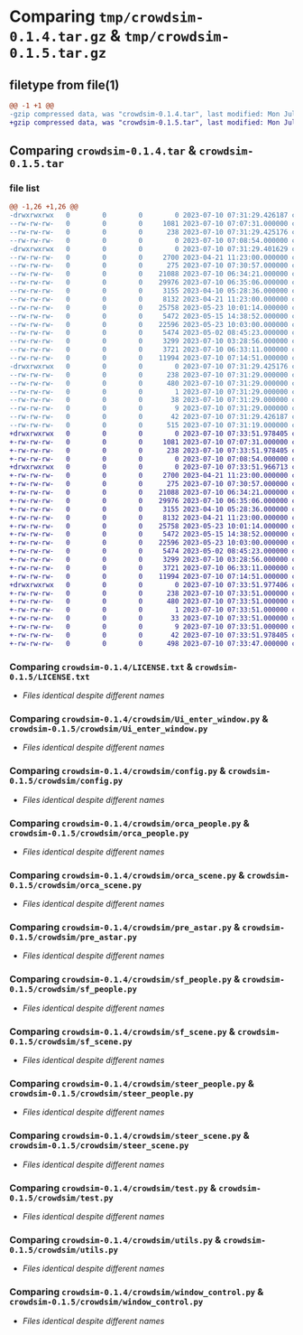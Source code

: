# Comparing `tmp/crowdsim-0.1.4.tar.gz` & `tmp/crowdsim-0.1.5.tar.gz`

## filetype from file(1)

```diff
@@ -1 +1 @@
-gzip compressed data, was "crowdsim-0.1.4.tar", last modified: Mon Jul 10 07:31:29 2023, max compression
+gzip compressed data, was "crowdsim-0.1.5.tar", last modified: Mon Jul 10 07:33:51 2023, max compression
```

## Comparing `crowdsim-0.1.4.tar` & `crowdsim-0.1.5.tar`

### file list

```diff
@@ -1,26 +1,26 @@
-drwxrwxrwx   0        0        0        0 2023-07-10 07:31:29.426187 crowdsim-0.1.4/
--rw-rw-rw-   0        0        0     1081 2023-07-10 07:07:31.000000 crowdsim-0.1.4/LICENSE.txt
--rw-rw-rw-   0        0        0      238 2023-07-10 07:31:29.425176 crowdsim-0.1.4/PKG-INFO
--rw-rw-rw-   0        0        0        0 2023-07-10 07:08:54.000000 crowdsim-0.1.4/README.md
-drwxrwxrwx   0        0        0        0 2023-07-10 07:31:29.401629 crowdsim-0.1.4/crowdsim/
--rw-rw-rw-   0        0        0     2700 2023-04-21 11:23:00.000000 crowdsim-0.1.4/crowdsim/Ui_enter_window.py
--rw-rw-rw-   0        0        0      275 2023-07-10 07:30:57.000000 crowdsim-0.1.4/crowdsim/__init__.py
--rw-rw-rw-   0        0        0    21088 2023-07-10 06:34:21.000000 crowdsim-0.1.4/crowdsim/config.py
--rw-rw-rw-   0        0        0    29976 2023-07-10 06:35:06.000000 crowdsim-0.1.4/crowdsim/orca_people.py
--rw-rw-rw-   0        0        0     3155 2023-04-10 05:28:36.000000 crowdsim-0.1.4/crowdsim/orca_scene.py
--rw-rw-rw-   0        0        0     8132 2023-04-21 11:23:00.000000 crowdsim-0.1.4/crowdsim/pre_astar.py
--rw-rw-rw-   0        0        0    25758 2023-05-23 10:01:14.000000 crowdsim-0.1.4/crowdsim/sf_people.py
--rw-rw-rw-   0        0        0     5472 2023-05-15 14:38:52.000000 crowdsim-0.1.4/crowdsim/sf_scene.py
--rw-rw-rw-   0        0        0    22596 2023-05-23 10:03:00.000000 crowdsim-0.1.4/crowdsim/steer_people.py
--rw-rw-rw-   0        0        0     5474 2023-05-02 08:45:23.000000 crowdsim-0.1.4/crowdsim/steer_scene.py
--rw-rw-rw-   0        0        0     3299 2023-07-10 03:28:56.000000 crowdsim-0.1.4/crowdsim/test.py
--rw-rw-rw-   0        0        0     3721 2023-07-10 06:33:11.000000 crowdsim-0.1.4/crowdsim/utils.py
--rw-rw-rw-   0        0        0    11994 2023-07-10 07:14:51.000000 crowdsim-0.1.4/crowdsim/window_control.py
-drwxrwxrwx   0        0        0        0 2023-07-10 07:31:29.425176 crowdsim-0.1.4/crowdsim.egg-info/
--rw-rw-rw-   0        0        0      238 2023-07-10 07:31:29.000000 crowdsim-0.1.4/crowdsim.egg-info/PKG-INFO
--rw-rw-rw-   0        0        0      480 2023-07-10 07:31:29.000000 crowdsim-0.1.4/crowdsim.egg-info/SOURCES.txt
--rw-rw-rw-   0        0        0        1 2023-07-10 07:31:29.000000 crowdsim-0.1.4/crowdsim.egg-info/dependency_links.txt
--rw-rw-rw-   0        0        0       38 2023-07-10 07:31:29.000000 crowdsim-0.1.4/crowdsim.egg-info/requires.txt
--rw-rw-rw-   0        0        0        9 2023-07-10 07:31:29.000000 crowdsim-0.1.4/crowdsim.egg-info/top_level.txt
--rw-rw-rw-   0        0        0       42 2023-07-10 07:31:29.426187 crowdsim-0.1.4/setup.cfg
--rw-rw-rw-   0        0        0      515 2023-07-10 07:31:19.000000 crowdsim-0.1.4/setup.py
+drwxrwxrwx   0        0        0        0 2023-07-10 07:33:51.978405 crowdsim-0.1.5/
+-rw-rw-rw-   0        0        0     1081 2023-07-10 07:07:31.000000 crowdsim-0.1.5/LICENSE.txt
+-rw-rw-rw-   0        0        0      238 2023-07-10 07:33:51.978405 crowdsim-0.1.5/PKG-INFO
+-rw-rw-rw-   0        0        0        0 2023-07-10 07:08:54.000000 crowdsim-0.1.5/README.md
+drwxrwxrwx   0        0        0        0 2023-07-10 07:33:51.966713 crowdsim-0.1.5/crowdsim/
+-rw-rw-rw-   0        0        0     2700 2023-04-21 11:23:00.000000 crowdsim-0.1.5/crowdsim/Ui_enter_window.py
+-rw-rw-rw-   0        0        0      275 2023-07-10 07:30:57.000000 crowdsim-0.1.5/crowdsim/__init__.py
+-rw-rw-rw-   0        0        0    21088 2023-07-10 06:34:21.000000 crowdsim-0.1.5/crowdsim/config.py
+-rw-rw-rw-   0        0        0    29976 2023-07-10 06:35:06.000000 crowdsim-0.1.5/crowdsim/orca_people.py
+-rw-rw-rw-   0        0        0     3155 2023-04-10 05:28:36.000000 crowdsim-0.1.5/crowdsim/orca_scene.py
+-rw-rw-rw-   0        0        0     8132 2023-04-21 11:23:00.000000 crowdsim-0.1.5/crowdsim/pre_astar.py
+-rw-rw-rw-   0        0        0    25758 2023-05-23 10:01:14.000000 crowdsim-0.1.5/crowdsim/sf_people.py
+-rw-rw-rw-   0        0        0     5472 2023-05-15 14:38:52.000000 crowdsim-0.1.5/crowdsim/sf_scene.py
+-rw-rw-rw-   0        0        0    22596 2023-05-23 10:03:00.000000 crowdsim-0.1.5/crowdsim/steer_people.py
+-rw-rw-rw-   0        0        0     5474 2023-05-02 08:45:23.000000 crowdsim-0.1.5/crowdsim/steer_scene.py
+-rw-rw-rw-   0        0        0     3299 2023-07-10 03:28:56.000000 crowdsim-0.1.5/crowdsim/test.py
+-rw-rw-rw-   0        0        0     3721 2023-07-10 06:33:11.000000 crowdsim-0.1.5/crowdsim/utils.py
+-rw-rw-rw-   0        0        0    11994 2023-07-10 07:14:51.000000 crowdsim-0.1.5/crowdsim/window_control.py
+drwxrwxrwx   0        0        0        0 2023-07-10 07:33:51.977406 crowdsim-0.1.5/crowdsim.egg-info/
+-rw-rw-rw-   0        0        0      238 2023-07-10 07:33:51.000000 crowdsim-0.1.5/crowdsim.egg-info/PKG-INFO
+-rw-rw-rw-   0        0        0      480 2023-07-10 07:33:51.000000 crowdsim-0.1.5/crowdsim.egg-info/SOURCES.txt
+-rw-rw-rw-   0        0        0        1 2023-07-10 07:33:51.000000 crowdsim-0.1.5/crowdsim.egg-info/dependency_links.txt
+-rw-rw-rw-   0        0        0       33 2023-07-10 07:33:51.000000 crowdsim-0.1.5/crowdsim.egg-info/requires.txt
+-rw-rw-rw-   0        0        0        9 2023-07-10 07:33:51.000000 crowdsim-0.1.5/crowdsim.egg-info/top_level.txt
+-rw-rw-rw-   0        0        0       42 2023-07-10 07:33:51.978405 crowdsim-0.1.5/setup.cfg
+-rw-rw-rw-   0        0        0      498 2023-07-10 07:33:47.000000 crowdsim-0.1.5/setup.py
```

### Comparing `crowdsim-0.1.4/LICENSE.txt` & `crowdsim-0.1.5/LICENSE.txt`

 * *Files identical despite different names*

### Comparing `crowdsim-0.1.4/crowdsim/Ui_enter_window.py` & `crowdsim-0.1.5/crowdsim/Ui_enter_window.py`

 * *Files identical despite different names*

### Comparing `crowdsim-0.1.4/crowdsim/config.py` & `crowdsim-0.1.5/crowdsim/config.py`

 * *Files identical despite different names*

### Comparing `crowdsim-0.1.4/crowdsim/orca_people.py` & `crowdsim-0.1.5/crowdsim/orca_people.py`

 * *Files identical despite different names*

### Comparing `crowdsim-0.1.4/crowdsim/orca_scene.py` & `crowdsim-0.1.5/crowdsim/orca_scene.py`

 * *Files identical despite different names*

### Comparing `crowdsim-0.1.4/crowdsim/pre_astar.py` & `crowdsim-0.1.5/crowdsim/pre_astar.py`

 * *Files identical despite different names*

### Comparing `crowdsim-0.1.4/crowdsim/sf_people.py` & `crowdsim-0.1.5/crowdsim/sf_people.py`

 * *Files identical despite different names*

### Comparing `crowdsim-0.1.4/crowdsim/sf_scene.py` & `crowdsim-0.1.5/crowdsim/sf_scene.py`

 * *Files identical despite different names*

### Comparing `crowdsim-0.1.4/crowdsim/steer_people.py` & `crowdsim-0.1.5/crowdsim/steer_people.py`

 * *Files identical despite different names*

### Comparing `crowdsim-0.1.4/crowdsim/steer_scene.py` & `crowdsim-0.1.5/crowdsim/steer_scene.py`

 * *Files identical despite different names*

### Comparing `crowdsim-0.1.4/crowdsim/test.py` & `crowdsim-0.1.5/crowdsim/test.py`

 * *Files identical despite different names*

### Comparing `crowdsim-0.1.4/crowdsim/utils.py` & `crowdsim-0.1.5/crowdsim/utils.py`

 * *Files identical despite different names*

### Comparing `crowdsim-0.1.4/crowdsim/window_control.py` & `crowdsim-0.1.5/crowdsim/window_control.py`

 * *Files identical despite different names*

